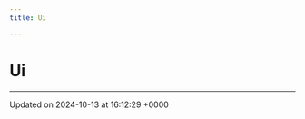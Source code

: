 ```yaml
---
title: Ui

---
```


# Ui








-------------------------------

Updated on 2024-10-13 at 16:12:29 +0000